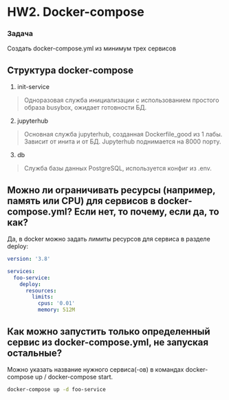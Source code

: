 # HW2. Docker-compose

### Задача 
Создать docker-compose.yml из минимум трех сервисов


## Структура docker-compose

1. init-service
> Одноразовая служба инициализации с использованием простого образа busybox, ожидает готовности БД.
2. jupyterhub
> Основная служба jupyterhub, созданная Dockerfile_good из 1 лабы. Зависит от инита и от БД. Jupyterhub поднимается на 8000 порту. 
3. db 
> Служба базы данных PostgreSQL, используется конфиг из .env.

## Можно ли ограничивать ресурсы (например, память или CPU) для сервисов в docker-compose.yml? Если нет, то почему, если да, то как?
Да, в docker можно задать лимиты ресурсов для сервиса в разделе deploy:
```yaml
version: '3.8'

services:
  foo-service:
    deploy:
      resources:
        limits:
          cpus: '0.01'
          memory: 512M
```

## Как можно запустить только определенный сервис из docker-compose.yml, не запуская остальные?

Можно указать название нужного сервиса(-ов) в командах docker-compose up / docker-compose start. 

```bash
docker-compose up -d foo-service
```

